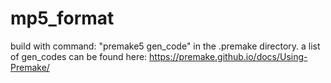 # mp5_format
 build with command: "premake5 gen_code" in the .premake directory.
a list of gen_codes can be found here: https://premake.github.io/docs/Using-Premake/
